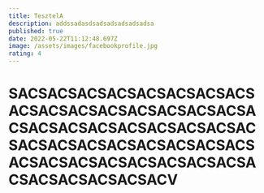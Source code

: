 ```yaml
---
title: TesztelA
description: addssadasdsadsadsadsadsadsa
published: true
date: 2022-05-22T11:12:48.697Z
image: /assets/images/facebookprofile.jpg
rating: 4
---
```

# SACSACSACSACSACSACSACSACSACSACSACSACSACSACSACSACSACSACSACSACSACSACSACSACSACSACSACSACSACSACSACSACSACSACSACSACSACSACSACSACSACSACSACSACSACSACSACV